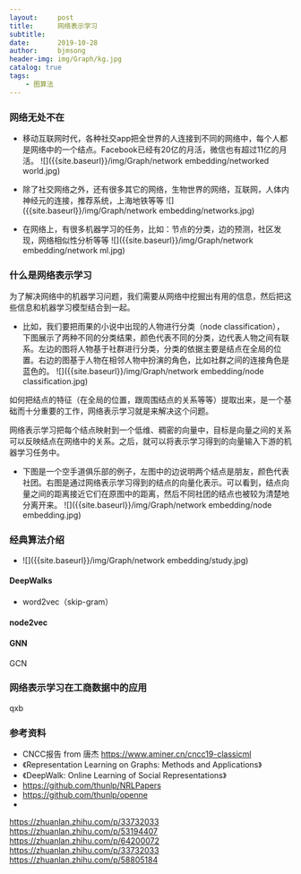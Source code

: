 ```yaml
---
layout:     post
title:      网络表示学习
subtitle:   
date:       2019-10-28
author:     bjmsong
header-img: img/Graph/kg.jpg
catalog: true
tags:
    - 图算法
---
```

>

### 网络无处不在
<ul> 
<li markdown="1"> 
移动互联网时代，各种社交app把全世界的人连接到不同的网络中，每个人都是网络中的一个结点。Facebook已经有20亿的月活，微信也有超过11亿的月活。    
![]({{site.baseurl}}/img/Graph/network embedding/networked world.jpg) 
</li> 
</ul> 

<ul> 
<li markdown="1"> 
除了社交网络之外，还有很多其它的网络，生物世界的网络，互联网，人体内神经元的连接，推荐系统，上海地铁等等
![]({{site.baseurl}}/img/Graph/network embedding/networks.jpg) 
</li> 
</ul> 

<ul> 
<li markdown="1"> 
在网络上，有很多机器学习的任务，比如：节点的分类，边的预测，社区发现，网络相似性分析等等
![]({{site.baseurl}}/img/Graph/network embedding/network ml.jpg) 
</li> 
</ul> 


### 什么是网络表示学习
为了解决网络中的机器学习问题，我们需要从网络中挖掘出有用的信息，然后把这些信息和机器学习模型结合到一起。 

<ul> 
<li markdown="1">
比如，我们要把雨果的小说中出现的人物进行分类（node classification），下图展示了两种不同的分类结果，颜色代表不同的分类，边代表人物之间有联系。左边的图将人物基于社群进行分类，分类的依据主要是结点在全局的位置。右边的图基于人物在相邻人物中扮演的角色，比如社群之间的连接角色是蓝色的。
![]({{site.baseurl}}/img/Graph/network embedding/node classification.jpg) 
</li> 
</ul>

如何把结点的特征（在全局的位置，跟周围结点的关系等等）提取出来，是一个基础而十分重要的工作，网络表示学习就是来解决这个问题。

网络表示学习把每个结点映射到一个低维、稠密的向量中，目标是向量之间的关系可以反映结点在网络中的关系。之后，就可以将表示学习得到的向量输入下游的机器学习任务中。

<ul> 
<li markdown="1"> 
    下图是一个空手道俱乐部的例子，左图中的边说明两个结点是朋友，颜色代表社团。右图是通过网络表示学习得到的结点的向量化表示。可以看到，结点向量之间的距离接近它们在原图中的距离，然后不同社团的结点也被较为清楚地分离开来。
![]({{site.baseurl}}/img/Graph/network embedding/node embedding.jpg) 
</li> 
</ul>


### 经典算法介绍

<ul> 
<li markdown="1"> 
![]({{site.baseurl}}/img/Graph/network embedding/study.jpg) 
</li> 
</ul> 

#### DeepWalks

- word2vec（skip-gram）


#### node2vec


#### GNN
GCN


### 网络表示学习在工商数据中的应用
qxb

### 参考资料
- CNCC报告 from 唐杰 
https://www.aminer.cn/cncc19-classicml
- 《Representation Learning on Graphs: Methods and Applications》
- 《DeepWalk: Online Learning of Social Representations》
- https://github.com/thunlp/NRLPapers
- https://github.com/thunlp/openne
- 
https://zhuanlan.zhihu.com/p/33732033
https://zhuanlan.zhihu.com/p/53194407
https://zhuanlan.zhihu.com/p/64200072
https://zhuanlan.zhihu.com/p/33732033
https://zhuanlan.zhihu.com/p/58805184


